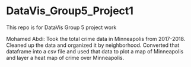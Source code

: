 # DataVis_Group5_Project1
This repo is for DataVis Group 5 project work 

Mohamed Abdi: Took the total crime data in Minneapolis from 2017-2018. Cleaned up the data and organized it by neighborhood. Converted that dataframe into a csv file and used that data to plot a map of Minneapolis and layer a heat map of crime over Minneapolis.
